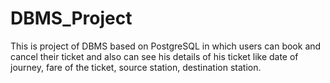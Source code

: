 # DBMS_Project
This is project of DBMS based on PostgreSQL in which users can book and cancel their ticket and also can see his details of his ticket like date of journey, fare of the ticket, source station, destination station.
